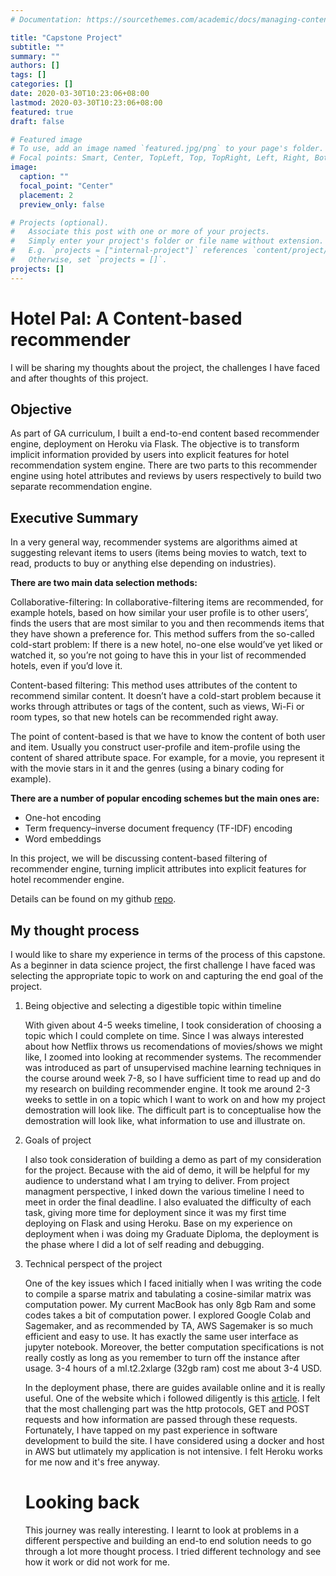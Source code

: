 ```yaml
---
# Documentation: https://sourcethemes.com/academic/docs/managing-content/

title: "Capstone Project"
subtitle: ""
summary: ""
authors: []
tags: []
categories: []
date: 2020-03-30T10:23:06+08:00
lastmod: 2020-03-30T10:23:06+08:00
featured: true
draft: false

# Featured image
# To use, add an image named `featured.jpg/png` to your page's folder.
# Focal points: Smart, Center, TopLeft, Top, TopRight, Left, Right, BottomLeft, Bottom, BottomRight.
image:
  caption: ""
  focal_point: "Center"
  placement: 2
  preview_only: false

# Projects (optional).
#   Associate this post with one or more of your projects.
#   Simply enter your project's folder or file name without extension.
#   E.g. `projects = ["internal-project"]` references `content/project/deep-learning/index.md`.
#   Otherwise, set `projects = []`.
projects: []
---
```


# Hotel Pal: A Content-based recommender

I will be sharing my thoughts about the project, the challenges I have faced and after thoughts of this project. 

## Objective

As part of GA curriculum, I built a end-to-end content based recommender engine, deployment on Heroku via Flask. The objective is to transform implicit information provided by users into explicit features for hotel recommendation system engine. There are two parts to this recommender engine using hotel attributes and reviews by users respectively to build two separate recommendation engine. 



## Executive Summary

In a very general way, recommender systems are algorithms aimed at suggesting relevant items to users (items being movies to watch, text to read, products to buy or anything else depending on industries).

**There are two main data selection methods:**

Collaborative-filtering: In collaborative-filtering items are recommended, for example hotels, based on how similar your user profile is to other users’, finds the users that are most similar to you and then recommends items that they have shown a preference for. This method suffers from the so-called cold-start problem: If there is a new hotel, no-one else would’ve yet liked or watched it, so you’re not going to have this in your list of recommended hotels, even if you’d love it.

Content-based filtering: This method uses attributes of the content to recommend similar content. It doesn’t have a cold-start problem because it works through attributes or tags of the content, such as views, Wi-Fi or room types, so that new hotels can be recommended right away.

The point of content-based is that we have to know the content of both user and item. Usually you construct user-profile and item-profile using the content of shared attribute space. For example, for a movie, you represent it with the movie stars in it and the genres (using a binary coding for example).

**There are a number of popular encoding schemes but the main ones are:**

- One-hot encoding
- Term frequency–inverse document frequency (TF-IDF) encoding
- Word embeddings

In this project, we will be discussing content-based filtering of recommender engine, turning implicit attributes into explicit features for hotel recommender engine.

Details can be found on my github [repo](https://github.com/alantancr/Hotel-Recommender).



## My thought process

I would like to share my experience in terms of the  process of this capstone. As a beginner in data science project, the first challenge I have faced was selecting the appropriate topic to work on and capturing the end goal of the project.  

1. Being objective and selecting a digestible topic within timeline

   With given about 4-5 weeks timeline, I took consideration of choosing a topic which I could complete on time.  Since I was always interested about how Netflix throws us recomendations of movies/shows we might like, I zoomed into looking at recommender systems. The recommender was introduced as part of unsupervised machine learning techniques in the course around week 7-8, so I have sufficient time to read up and do my research on building recommender engine. It took me around 2-3 weeks to settle in on a topic which I want to work on and how my project demostration will look like. The  difficult part is to conceptualise how the demostration will look like, what information to use and illustrate on.

   

2. Goals of  project

   I also took consideration of building a demo as part of my consideration for the project. Because with the aid of demo, it will be helpful for my audience to understand what I am trying to deliver. From project managment perspective, I inked down the various timeline I need to meet in order the final deadline. I also evaluated the difficulty of each task, giving more time for deployment since it was my first time deploying on Flask and using Heroku. Base on my experience on deployment when i was doing my Graduate Diploma, the deployment is the phase where I did a lot of self reading and debugging. 

   

3. Technical perspect of the project

   One of the key issues which I faced initially when I was writing the code to compile a sparse matrix and tabulating a cosine-similar matrix was computation power. My current MacBook has only 8gb Ram and some codes takes a bit of computation power. I explored Google Colab and Sagemaker, and as recommended by TA, AWS Sagemaker is so much efficient and easy to use. It has exactly the same user interface as jupyter notebook. Moreover, the better computation specifications is not really costly as  long as you remember to turn off the instance after usage.  3-4 hours of a ml.t2.2xlarge (32gb ram) cost me about 3-4 USD. 

   

   In the deployment phase, there are guides available online and it is really useful. One of the website which i followed diligently is this [article](https://stackabuse.com/deploying-a-flask-application-to-heroku/). I felt that the most challenging part was the http protocols, GET and POST requests and how information are passed through these requests. Fortunately, I have tapped on my past experience in software development to build the site. I have considered using a docker and host in AWS but utlimately my application is not intensive. I felt Heroku works for me now and it's free anyway.

   

   # Looking back

   This journey was really interesting. I learnt to look at problems in a different perspective and building an end-to end solution needs to go through a lot more thought process. I tried different technology and see how it work or did not work for me.

   





